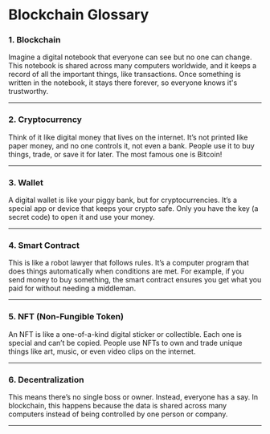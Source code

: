 # Blockchain Glossary

### 1. Blockchain  
Imagine a digital notebook that everyone can see but no one can change. This notebook is shared across many computers worldwide, and it keeps a record of all the important things, like transactions. Once something is written in the notebook, it stays there forever, so everyone knows it's trustworthy.

---

### 2. Cryptocurrency  
Think of it like digital money that lives on the internet. It’s not printed like paper money, and no one controls it, not even a bank. People use it to buy things, trade, or save it for later. The most famous one is Bitcoin!

---

### 3. Wallet  
A digital wallet is like your piggy bank, but for cryptocurrencies. It’s a special app or device that keeps your crypto safe. Only you have the key (a secret code) to open it and use your money.

---

### 4. Smart Contract  
This is like a robot lawyer that follows rules. It’s a computer program that does things automatically when conditions are met. For example, if you send money to buy something, the smart contract ensures you get what you paid for without needing a middleman.

---

### 5. NFT (Non-Fungible Token)  
An NFT is like a one-of-a-kind digital sticker or collectible. Each one is special and can’t be copied. People use NFTs to own and trade unique things like art, music, or even video clips on the internet.

---

### 6. Decentralization  
This means there’s no single boss or owner. Instead, everyone has a say. In blockchain, this happens because the data is shared across many computers instead of being controlled by one person or company.

---

